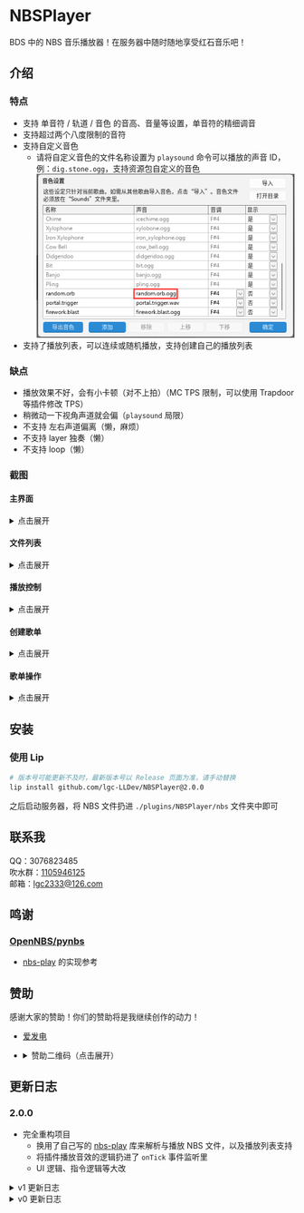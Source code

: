 <!-- markdownlint-disable MD033 -->

# NBSPlayer

BDS 中的 NBS 音乐播放器！在服务器中随时随地享受红石音乐吧！

## 介绍

### 特点

- 支持 单音符 / 轨道 / 音色 的音高、音量等设置，单音符的精细调音
- 支持超过两个八度限制的音符
- 支持自定义音色
  - 请将自定义音色的文件名称设置为 `playsound` 命令可以播放的声音 ID，例：`dig.stone.ogg`，支持资源包自定义的音色  
    ![例子](https://raw.githubusercontent.com/lgc-LLDev/readme/main/NbsPlayer/QQ%E5%9B%BE%E7%89%8720221030150141.png)
- 支持了播放列表，可以连续或随机播放，支持创建自己的播放列表

### 缺点

- 播放效果不好，会有小卡顿（对不上拍）（MC TPS 限制，可以使用 Trapdoor 等插件修改 TPS）
- 稍微动一下视角声道就会偏（`playsound` 局限）
- 不支持 左右声道偏离（懒，麻烦）
- 不支持 layer 独奏（懒）
- 不支持 loop（懒）

### 截图

#### 主界面

<details>
<summary>点击展开</summary>

![1](https://raw.githubusercontent.com/lgc-LLDev/readme/main/NbsPlayer/1.png)

</details>

#### 文件列表

<details>
<summary>点击展开</summary>

![2-1](https://raw.githubusercontent.com/lgc-LLDev/readme/main/NbsPlayer/2-1.png)  
![2-2](https://raw.githubusercontent.com/lgc-LLDev/readme/main/NbsPlayer/2-2.png)

</details>

#### 播放控制

<details>
<summary>点击展开</summary>

![3](https://raw.githubusercontent.com/lgc-LLDev/readme/main/NbsPlayer/3.png)

</details>

#### 创建歌单

<details>
<summary>点击展开</summary>

![4](https://raw.githubusercontent.com/lgc-LLDev/readme/main/NbsPlayer/4.png)

</details>

#### 歌单操作

<details>
<summary>点击展开</summary>

![5](https://raw.githubusercontent.com/lgc-LLDev/readme/main/NbsPlayer/5.png)

</details>

## 安装

### 使用 Lip

```bash
# 版本号可能更新不及时，最新版本号以 Release 页面为准，请手动替换
lip install github.com/lgc-LLDev/NBSPlayer@2.0.0
```

之后启动服务器，将 NBS 文件扔进 `./plugins/NBSPlayer/nbs` 文件夹中即可

## 联系我

QQ：3076823485  
吹水群：[1105946125](https://jq.qq.com/?_wv=1027&k=Z3n1MpEp)  
邮箱：<lgc2333@126.com>

## 鸣谢

### [OpenNBS/pynbs](https://github.com/OpenNBS/pynbs)

- [nbs-play](https://github.com/lgc2333/nbs-play) 的实现参考

## 赞助

感谢大家的赞助！你们的赞助将是我继续创作的动力！

- [爱发电](https://afdian.net/@lgc2333)
- <details>
    <summary>赞助二维码（点击展开）</summary>

  ![讨饭](https://raw.githubusercontent.com/lgc2333/ShigureBotMenu/master/src/imgs/sponsor.png)

  </details>

## 更新日志

### 2.0.0

- 完全重构项目
  - 换用了自己写的 [nbs-play](https://github.com/lgc2333/nbs-play) 库来解析与播放 NBS 文件，以及播放列表支持
  - 将插件播放音效的逻辑扔进了 `onTick` 事件监听里
  - UI 逻辑、指令逻辑等大改

<details>
<summary>v1 更新日志</summary>

### 1.0.1

- 播放性能优化（可能）
- 修复无法播放最后一个音符的 bug
- 更改自定义音色的使用方式

### 1.0.0

- 迁移到 nodejs 插件
- 更换 nbs 文件解析方式，弃用 `NbsConvertor`
- 歌曲进度显示方式更换为 boss 条
- 修复由于我对单音符 `pitch` 的错误理解导致的音符音高错误
- 修复玄学的命令方块内目标选择器问题（可能是我命令注册的问题）
- `nbsplay` 指令的有关小 bug
- 其他问题修复/特性调整（不要问，问就是我忘了）

</details>

<details>
<summary>v0 更新日志</summary>

### 0.2.0

- 换用向客户端发送数据包的方式播放音效
- NbsConvertor 的运行超时限制为 10s
- 加入歌曲列表为 0 时的提示，与页数小于 2 无法跳页的提示
- `nbsplayer` 命令加入可选参数 `filename`，可以直接指定播放的文件名
- 加入命令 `nbsplay` `nbsisplaying`

### 0.1.1

- 修复 nbs 文件名不能为特殊符号或中文的问题
- 修复无法播放最后一 tick 的音符的 bug
- 加入音符数量显示

</details>
